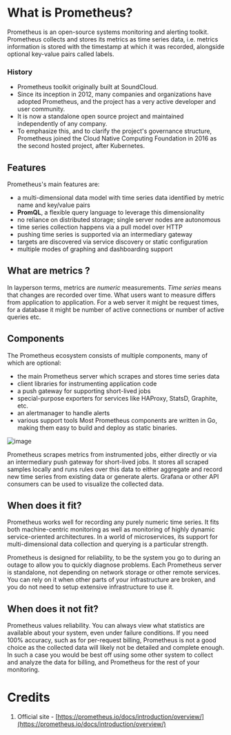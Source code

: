 
# What is Prometheus?
Prometheus is an open-source systems monitoring and alerting toolkit.
Prometheus collects and stores its metrics as time series data, 
i.e. metrics information is stored with the timestamp at which it was recorded, alongside optional key-value pairs called labels.

### History
- Prometheus toolkit originally built at SoundCloud. 
- Since its inception in 2012, many companies and organizations have adopted Prometheus, and the project has a very active developer and user community. 
- It is now a standalone open source project and maintained independently of any company. 
- To emphasize this, and to clarify the project's governance structure, Prometheus joined the Cloud Native Computing Foundation in 2016 as the second hosted project, after Kubernetes.

## Features
Prometheus's main features are:

- a multi-dimensional data model with time series data identified by metric name and key/value pairs
- **PromQL**, a flexible query language to leverage this dimensionality
- no reliance on distributed storage; single server nodes are autonomous
- time series collection happens via a pull model over HTTP
- pushing time series is supported via an intermediary gateway
- targets are discovered via service discovery or static configuration
- multiple modes of graphing and dashboarding support

## What are metrics ?
In layperson terms, metrics are _numeric_ measurements. 
_Time series_ means that changes are recorded over time. 
What users want to measure differs from application to application. 
For a web server it might be request times, for a database it might be number of active connections or number of active queries etc.

## Components
The Prometheus ecosystem consists of multiple components, many of which are optional:
- the main Prometheus server which scrapes and stores time series data
- client libraries for instrumenting application code
- a push gateway for supporting short-lived jobs
- special-purpose exporters for services like HAProxy, StatsD, Graphite, etc.
- an alertmanager to handle alerts
- various support tools
Most Prometheus components are written in Go, making them easy to build and deploy as static binaries.

![image](https://user-images.githubusercontent.com/3804538/211295721-72ba2172-0420-405d-99c5-ae100ed96485.png)

Prometheus scrapes metrics from instrumented jobs, either directly or via an intermediary push gateway for short-lived jobs. It stores all scraped samples locally and runs rules over this data to either aggregate and record new time series from existing data or generate alerts. Grafana or other API consumers can be used to visualize the collected data.

## When does it fit?
Prometheus works well for recording any purely numeric time series. It fits both machine-centric monitoring as well as monitoring of highly dynamic service-oriented architectures. In a world of microservices, its support for multi-dimensional data collection and querying is a particular strength.

Prometheus is designed for reliability, to be the system you go to during an outage to allow you to quickly diagnose problems. Each Prometheus server is standalone, not depending on network storage or other remote services. You can rely on it when other parts of your infrastructure are broken, and you do not need to setup extensive infrastructure to use it.

## When does it not fit?
Prometheus values reliability. You can always view what statistics are available about your system, even under failure conditions. If you need 100% accuracy, such as for per-request billing, Prometheus is not a good choice as the collected data will likely not be detailed and complete enough. In such a case you would be best off using some other system to collect and analyze the data for billing, and Prometheus for the rest of your monitoring.

# Credits
1. Official site - [https://prometheus.io/docs/introduction/overview/](https://prometheus.io/docs/introduction/overview/)
